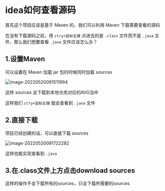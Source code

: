 # idea如何查看源码

首先这个项目应该是基于 Maven 的，我们可以利用 Maven 下载需要查看的源码

在没有下载源码之前，用 `ctry+鼠标左键` 点进去的是 `.class` 文件而不是 `.java` 文件，那么我们想要查看 `.java` 文件应该怎么办？

## 1.设置Maven

可以设置在 Maven 加载 jar 包的时候同时加载 sources

![image-20220520091511994](https://gitee.com/walls1717/images/raw/master/202210121942677.png)

这样 sources 会下载到本地仓库对应的AVG当中

这样我们 `ctry+鼠标左键` 就会查看到 `.java` 文件

## 2.直接下载

项目已经创建的话，可以直接下载 sources

![image-20220520091722282](https://gitee.com/walls1717/images/raw/master/202210121942679.png)

这样也能实现查看到 `.java` 

## 3.在.class文件上方点击download sources

这样的操作不会下载所有的sources，只会下载所需要的sources